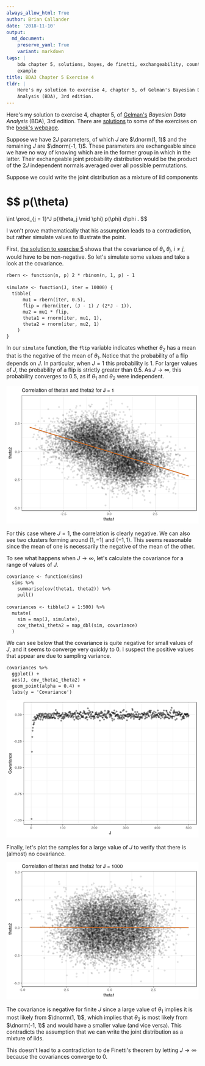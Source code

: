 ```yaml
---
always_allow_html: True
author: Brian Callander
date: '2018-11-10'
output:
  md_document:
    preserve_yaml: True
    variant: markdown
tags: |
    bda chapter 5, solutions, bayes, de finetti, exchangeability, counter
    example
title: BDA3 Chapter 5 Exercise 4
tldr: |
    Here's my solution to exercise 4, chapter 5, of Gelman's Bayesian Data
    Analysis (BDA), 3rd edition.
---
```


Here's my solution to exercise 4, chapter 5, of
[Gelman's](https://andrewgelman.com/) *Bayesian Data Analysis* (BDA),
3rd edition. There are
[solutions](http://www.stat.columbia.edu/~gelman/book/solutions.pdf) to
some of the exercises on the [book's
webpage](http://www.stat.columbia.edu/~gelman/book/).

<!--more-->
<div style="display:none">

$\DeclareMathOperator{\dbinomial}{Binomial}  \DeclareMathOperator{\dbern}{Bernoulli}  \DeclareMathOperator{\dpois}{Poisson}  \DeclareMathOperator{\dnorm}{Normal}  \DeclareMathOperator{\dt}{t}  \DeclareMathOperator{\dcauchy}{Cauchy}  \DeclareMathOperator{\dexponential}{Exp}  \DeclareMathOperator{\duniform}{Uniform}  \DeclareMathOperator{\dgamma}{Gamma}  \DeclareMathOperator{\dinvgamma}{InvGamma}  \DeclareMathOperator{\invlogit}{InvLogit}  \DeclareMathOperator{\dinvchi}{InvChi2}  \DeclareMathOperator{\dsinvchi}{SInvChi2}  \DeclareMathOperator{\dchi}{Chi2}  \DeclareMathOperator{\dnorminvchi}{NormInvChi2}  \DeclareMathOperator{\logit}{Logit}  \DeclareMathOperator{\ddirichlet}{Dirichlet}  \DeclareMathOperator{\dbeta}{Beta}$

</div>

Suppose we have $2J$ parameters, of which $J$ are $\dnorm(1, 1)$ and the
remaining $J$ are $\dnorm(-1, 1)$. These parameters are exchangeable
since we have no way of knowing which are in the former group in which
in the latter. Their exchangeable joint probability distribution would
be the product of the $2J$ independent normals averaged over all
possible permutations.

Suppose we could write the joint distribution as a mixture of iid
components

$$
p(\theta)
=
\int \prod_{j = 1}^J p(\theta_j \mid \phi) p(\phi) d\phi
.
$$

I won't prove mathematically that his assumption leads to a
contradiction, but rather simulate values to illustrate the point.

First, [the solution to exercise 5](chapter_05_exercise_05.html) shows
that the covariance of $\theta_i, \theta_j$, $i \ne j$, would have to be
non-negative. So let's simulate some values and take a look at the
covariance.

``` {.r}
rbern <- function(n, p) 2 * rbinom(n, 1, p) - 1

simulate <- function(J, iter = 10000) {
  tibble(
      mu1 = rbern(iter, 0.5),
      flip = rbern(iter, (J - 1) / (2*J - 1)),
      mu2 = mu1 * flip,
      theta1 = rnorm(iter, mu1, 1),
      theta2 = rnorm(iter, mu2, 1)
    )
}
```

In our `simulate` function, the `flip` variable indicates whether
$\theta_2$ has a mean that is the negative of the mean of $\theta_1$.
Notice that the probability of a flip depends on $J$. In particular,
when $J = 1$ this probability is 1. For larger values of $J$, the
probability of a flip is strictly greater than 0.5. As $J \to \infty$,
this probability converges to 0.5, as if $\theta_1$ and $\theta_2$ were
independent.

![](chapter_05_exercise_04_files/figure-markdown/unnamed-chunk-2-1.png)

For this case where $J = 1$, the correlation is clearly negative. We can
also see two clusters forming around $(1, -1)$ and $(-1, 1)$. This seems
reasonable since the mean of one is necessarily the negative of the mean
of the other.

To see what happens when $J \to \infty$, let's calculate the covariance
for a range of values of $J$.

``` {.r}
covariance <- function(sims)
  sims %>% 
    summarise(cov(theta1, theta2)) %>% 
    pull()

covariances <- tibble(J = 1:500) %>% 
  mutate(
    sim = map(J, simulate),
    cov_theta1_theta2 = map_dbl(sim, covariance)
  )
```

We can see below that the covariance is quite negative for small values
of $J$, and it seems to converge very quickly to 0. I suspect the
positive values that appear are due to sampling variance.

``` {.r}
covariances %>% 
  ggplot() +
  aes(J, cov_theta1_theta2) +
  geom_point(alpha = 0.4) +
  labs(y = 'Covariance')
```

![](chapter_05_exercise_04_files/figure-markdown/unnamed-chunk-4-1.png)

Finally, let's plot the samples for a large value of $J$ to verify that
there is (almost) no covariance.

![](chapter_05_exercise_04_files/figure-markdown/unnamed-chunk-5-1.png)

The covariance is negative for finite $J$ since a large value of
$\theta_1$ implies it is most likely from $\dnorm(1, 1)$, which implies
that $\theta_2$ is most likely from $\dnorm(-1, 1)$ and would have a
smaller value (and vice versa). This contradicts the assumption that we
can write the joint distribution as a mixture of iids.

This doesn't lead to a contradiction to de Finetti's theorem by letting
$J \to \infty$ because the covariances converge to 0.
